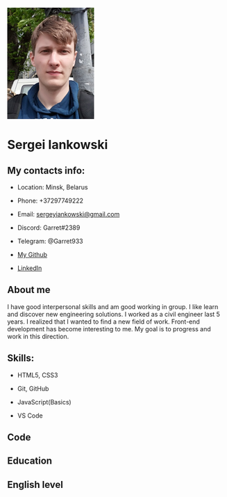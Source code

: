 ![My CV Portrait](Portrait_for_CV_200px.png)
# Sergei Iankowski
## My contacts info:

+ Location: Minsk, Belarus

+ Phone: +37297749222

+ Email: sergeyiankowski@gmail.com

+ Discord: Garret#2389

+ Telegram: @Garret933

+ [My Github](https://github.com/sergeyIankowski)

+ [LinkedIn](https://www.linkedin.com/in/sergeyiankowski/)

## About me

I have good interpersonal skills and am good working in group. I like learn and discover new engineering solutions.
I worked as a civil engineer last 5 years. I realized that I wanted to find a new field of work. Front-end development has become interesting to me. My goal is to progress and work in this direction.
## Skills:

+ HTML5, CSS3

+ Git, GitHub

+ JavaScript(Basics)

+ VS Code
## Code

## Education

## English level